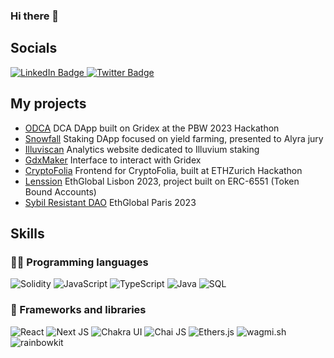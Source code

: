 ### Hi there 👋

## Socials
<div id="badges">
  <a href="https://www.linkedin.com/in/yannick-chi/">
    <img src="https://img.shields.io/badge/LinkedIn-blue?style=flat&logo=linkedin&logoColor=white" alt="LinkedIn Badge"/>
  </a>
  <a href="https://twitter.com/0xyanc">
    <img src="https://img.shields.io/badge/Twitter-1DA1F2?style=flat&logo=twitter&logoColor=white" alt="Twitter Badge"/>
  </a>
</div>

## My projects

- [ODCA](https://github.com/0xyanc/qyp-dca) DCA DApp built on Gridex at the PBW 2023 Hackathon 
- [Snowfall](https://github.com/0xyanc/snowfall) Staking DApp focused on yield farming, presented to Alyra jury
- [Illuviscan](https://github.com/0xyanc/illuviscan) Analytics website dedicated to Illuvium staking
- [GdxMaker](https://github.com/0xyanc/makerordergdx) Interface to interact with Gridex
- [CryptoFolia](https://github.com/0xyanc/cryptofolia-frontend) Frontend for CryptoFolia, built at ETHZurich Hackathon
- [Lenssion](https://github.com/0xyanc/lenssion) EthGlobal Lisbon 2023, project built on ERC-6551 (Token Bound Accounts)
- [Sybil Resistant DAO](https://ethglobal.com/showcase/sybil-resistant-dao-u3qsc) EthGlobal Paris 2023


## Skills
### 👨‍💻 Programming languages
<p>
  <img alt="Solidity" src="https://img.shields.io/badge/Solidity-e6e6e6?style=flat&logo=solidity&logoColor=black"/>
  <img alt="JavaScript" src="https://img.shields.io/badge/JavaScript%20-%23F7DF1E.svg?logo=javascript&logoColor=black">
  <img alt="TypeScript" src="https://img.shields.io/badge/TypeScript%20-blue.svg?logo=typescript&logoColor=white">
  
  <img alt="Java" src="https://img.shields.io/badge/Java-%23ED8B00.svg?&style=flat&logo=java&logoColor=white%22">
  <img alt="SQL" src="https://img.shields.io/badge/SQL%20-%23025E8C.svg?logo=amazon-dynamodb&logoColor=white">
</p>
<!-- <img alt="Java" src="https://img.shields.io/badge/java-%23ED8B00.svg?&style=for-the-badge&logo=java&logoColor=white"/> <img alt="JavaScript" src="https://img.shields.io/badge/javascript%20-%23323330.svg?&style=for-the-badge&logo=javascript&logoColor=%23F7DF1E"/> <img alt="Solidity" src="https://img.shields.io/badge/solidity%20-%231b1b1b.svg?&style=for-the-badge&logo=Solidity&logoColor=636363"/> <img alt="React" src="https://img.shields.io/badge/react%20-%2320232a.svg?&style=for-the-badge&logo=react&logoColor=%2361DAFB"/> -->

### 🧩 Frameworks and libraries
<p>
  <img alt="React" src="https://img.shields.io/badge/React%20-%2320232a.svg?logo=react&logoColor=%2361DAFB">
  <img alt="Next JS" src="https://img.shields.io/badge/nextjs-%23000000.svg?style=flat&logo=next.js&logoColor=white"/>
  <img alt="Chakra UI" src="https://img.shields.io/badge/chakra-%2320232a?style=flat&logo=chakra-ui"/>
  <img alt="Chai JS" src="https://img.shields.io/badge/chai-white?style=flat&logo=chai&logoColor=red"/>
  <img alt="Ethers.js" src="https://img.shields.io/badge/ethers.js-blue?style=flat&logo=ethers.js"/>
  <img alt="wagmi.sh" src="https://img.shields.io/badge/wagmi.sh-black?style=flat&logo=wagmi.sh"/>
  <img alt="rainbowkit" src="https://img.shields.io/badge/rainbowkit-blue?style=flat&logo=rainbowkit.sh"/>
</p>
<!--
**0xyanc/0xyanc** is a ✨ _special_ ✨ repository because its `README.md` (this file) appears on your GitHub profile.

Here are some ideas to get you started:

- 🔭 I’m currently working on ...
- 🌱 I’m currently learning ...
- 👯 I’m looking to collaborate on ...
- 🤔 I’m looking for help with ...
- 💬 Ask me about ...
- 📫 How to reach me: ...
- 😄 Pronouns: ...
- ⚡ Fun fact: ...
-->
